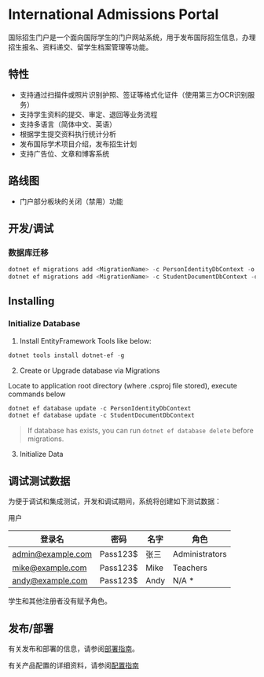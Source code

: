 # International Admissions Portal

国际招生门户是一个面向国际学生的门户网站系统，用于发布国际招生信息，办理招生报名、资料递交、留学生档案管理等功能。

## 特性

* 支持通过扫描件或照片识别护照、签证等格式化证件（使用第三方OCR识别服务）
* 支持学生资料的提交、审定、退回等业务流程
* 支持多语言（简体中文、英语）
* 根据学生提交资料执行统计分析
* 发布国际学术项目介绍，发布招生计划
* 支持广告位、文章和博客系统

## 路线图

* 门户部分板块的关闭（禁用）功能

## 开发/调试

### 数据库迁移

```powershell
dotnet ef migrations add <MigrationName> -c PersonIdentityDbContext -o Migrations/PersonIdentityDb
dotnet ef migrations add <MigrationName> -c StudentDocumentDbContext -o Migrations/StudentDocumentDb
```

## Installing

### Initialize Database

1. Install EntityFramework Tools like below:
``` powershell
dotnet tools install dotnet-ef -g
```

2. Create or Upgrade database via Migrations

Locate to application root directory (where .csproj file stored), execute commands below
``` powershell
dotnet ef database update -c PersonIdentityDbContext
dotnet ef database update -c StudentDocumentDbContext
```
> If database has exists, you can run `dotnet ef database delete` before migrations.

3. Initialize Data

## 调试测试数据

为便于调试和集成测试，开发和调试期间，系统将创建如下测试数据：

用户

|登录名|密码|名字|角色|
|---|---|---|---|
|admin@example.com|Pass123$|张三|Administrators|
|mike@example.com|Pass123$|Mike|Teachers|
|andy@example.com|Pass123$|Andy|N/A *|

学生和其他注册者没有赋予角色。

## 发布/部署

有关发布和部署的信息，请参阅[部署指南](docs/Deployment.md)。

有关产品配置的详细资料，请参阅[配置指南](docs/ConfigurationGuide.md)